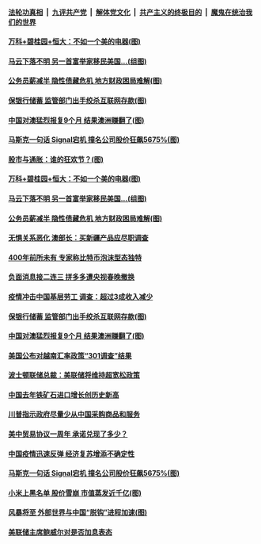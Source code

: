 

####  [法轮功真相](../../../../basic/blob/master/README.md?t=01181431) &nbsp;|&nbsp; [九评共产党](../../../../9ping.md/blob/master/README.md?t=01181431) &nbsp;|&nbsp; [解体党文化](../../../../jtdwh.md/blob/master/README.md?t=01181431)  &nbsp;|&nbsp; [共产主义的终极目的](../../../../gczydzjmd.md/blob/master/README.md?t=01181431) &nbsp;|&nbsp; [魔鬼在统治我们的世界](../../../../mgztzwmdsj.md/blob/master/README.md?t=01181431) 

#### [万科+碧桂园+恒大：不如一个美的电器(图)](../pages/p5/959457.md?t=01181431) 

#### [马云下落不明 另一首富举家移民美国…(组图)](../pages/p5/959464.md?t=01181431) 

#### [公务员薪减半 隐性债藏危机 地方财政困局难解(图)](../pages/p5/959439.md?t=01181431) 

#### [保银行储蓄&nbsp;监管部门出手绞杀互联网存款(图)](../pages/p5/959392.md?t=01181431) 

#### [中国对澳猛烈报复9个月 结果澳洲赚翻了(图)](../pages/p5/959355.md?t=01181431) 

#### [马斯克一句话 Signal宕机 撞名公司股价狂飙5675%(图)](../pages/p5/959331.md?t=01181431) 

#### [股市与通胀：谁的狂欢节？(图)](../pages/p5/959453.md?t=01181431) 

#### [万科+碧桂园+恒大：不如一个美的电器(图)](../pages/p5/959457.md?t=01181431) 

#### [马云下落不明 另一首富举家移民美国…(组图)](../pages/p5/959464.md?t=01181431) 

#### [公务员薪减半 隐性债藏危机 地方财政困局难解(图)](../pages/p5/959439.md?t=01181431) 

#### [无惧关系恶化 澳部长：买新疆产品应尽职调查](../pages/p5/959436.md?t=01181431) 

#### [400年前所未有 专家称比特币泡沫型态独特](../pages/p5/959435.md?t=01181431) 

#### [负面消息接二连三 拼多多遭央视春晚撤换](../pages/p5/959432.md?t=01181431) 

#### [疫情冲击中国基层劳工 调查：超过3成收入减少](../pages/p5/959431.md?t=01181431) 

#### [保银行储蓄&nbsp;监管部门出手绞杀互联网存款(图)](../pages/p5/959392.md?t=01181431) 

#### [中国对澳猛烈报复9个月 结果澳洲赚翻了(图)](../pages/p5/959355.md?t=01181431) 

#### [美国公布对越南汇率政策“301调查”结果](../pages/p5/959351.md?t=01181431) 

#### [波士顿联储总裁：美联储将维持超宽松政策](../pages/p5/959350.md?t=01181431) 

#### [中国去年铁矿石进口增长创历史新高](../pages/p5/959347.md?t=01181431) 

#### [川普指示政府尽量少从中国采购商品和服务](../pages/p5/959343.md?t=01181431) 

#### [美中贸易协议一周年 承诺兑现了多少？](../pages/p5/959339.md?t=01181431) 

#### [中国疫情迅速反弹 经济复苏增添不确定性](../pages/p5/959334.md?t=01181431) 

#### [马斯克一句话 Signal宕机 撞名公司股价狂飙5675%(图)](../pages/p5/959331.md?t=01181431) 

#### [小米上黑名单 股价雪崩 市值蒸发近千亿(图)](../pages/p5/959294.md?t=01181431) 

#### [风暴将至 外部世界与中国“脱钩”进程加速(图)](../pages/p5/959259.md?t=01181431) 

#### [美联储主席鲍威尔对是否加息表态](../pages/p5/959269.md?t=01181431) 

